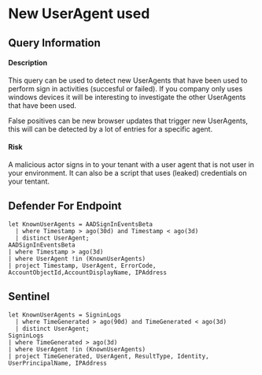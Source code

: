 # New UserAgent used

## Query Information

#### Description
This query can be used to detect new UserAgents that have been used to perform sign in activities (succesful or failed). If you company only uses windows devices it will be interesting to investigate the other UserAgents that have been used. 

False positives can be new browser updates that trigger new UserAgents, this will can be detected by a lot of entries for a specific agent. 

#### Risk
A malicious actor signs in to your tenant with a user agent that is not user in your environment. It can also be a script that uses (leaked) credentials on your tentant.

## Defender For Endpoint
```
let KnownUserAgents = AADSignInEventsBeta
  | where Timestamp > ago(30d) and Timestamp < ago(3d)
  | distinct UserAgent;
AADSignInEventsBeta
| where Timestamp > ago(3d)
| where UserAgent !in (KnownUserAgents)
| project Timestamp, UserAgent, ErrorCode, AccountObjectId,AccountDisplayName, IPAddress
```

## Sentinel
```
let KnownUserAgents = SigninLogs
  | where TimeGenerated > ago(90d) and TimeGenerated < ago(3d)
  | distinct UserAgent;
SigninLogs
| where TimeGenerated > ago(3d)
| where UserAgent !in (KnownUserAgents)
| project TimeGenerated, UserAgent, ResultType, Identity, UserPrincipalName, IPAddress
```
